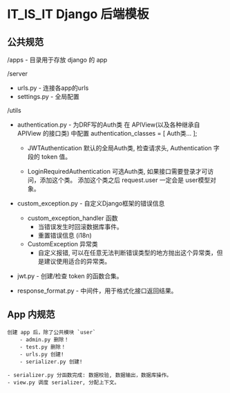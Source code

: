 # IT_IS_IT Django 后端模板

## 公共规范

/apps - 目录用于存放 django 的 app

/server
  - urls.py - 连接各app的urls
  - settings.py - 全局配置

/utils
  - authentication.py - 为DRF写的Auth类
    在 APIView(以及各种继承自 APIView 的接口类) 中配置 
        authentication_classes = [ Auth类... ];
    
    - JWTAuthentication
        默认的全局Auth类, 检查请求头, Authentication 字段的 token 值。
    
    - LoginRequiredAuthentication
        可选Auth类, 如果接口需要登录才可访问，添加这个类。
        添加这个类之后 request.user 一定会是 user模型对象。
    
  - custom_exception.py - 自定义Django框架的错误信息
    - custom_exception_handler 函数
        - 当错误发生时回滚数据库事件。
        - 重置错误信息 (i18n)
    - CustomException 异常类
        - 自定义报错, 可以在任意无法判断错误类型的地方抛出这个异常类，但是建议使用适合的异常类。

  - jwt.py - 创建/检查 token 的函数合集。
  - response_format.py - 中间件，用于格式化接口返回结果。


## App 内规范
    创建 app 后，除了公共模块 `user`
        - admin.py 删除！
        - test.py 删除！
        - urls.py 创建!
        - serializer.py 创建!

    - serializer.py 分函数完成: 数据校验, 数据输出，数据库操作。
    - view.py 调度 serializer, 分配上下文。
    